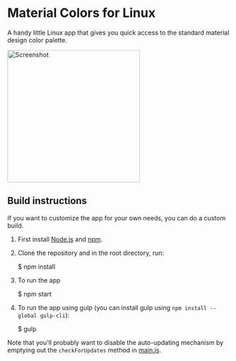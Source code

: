 # Material Colors for Linux

A handy little Linux app that gives you quick access to the standard material design color palette.

<img src="https://d13yacurqjgara.cloudfront.net/users/6295/screenshots/2594885/colors_2x.png" width="300" alt="Screenshot">
 
## Build instructions

If you want to customize the app for your own needs, you can do a custom build.

  1. First install [Node.js](https://nodejs.org/) and [npm](https://www.npmjs.com/).
  2. Clone the repository and in the root directory, run:

        $ npm install

  3. To run the app
        
        $ npm start

  4. To run the app using gulp (you can install gulp using `npm install --global gulp-cli`):

        $ gulp

Note that you'll probably want to disable the auto-updating mechanism by emptying out the `checkForUpdates` method in
[main.js](https://github.com/romannurik/MaterialColorsApp/blob/master/app/main.js).
